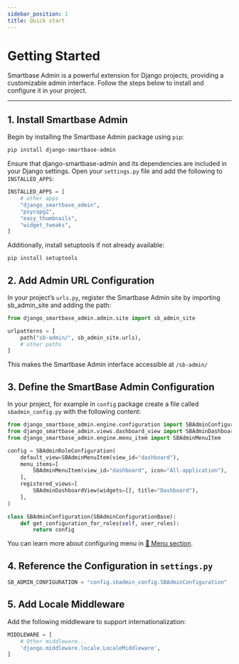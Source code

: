 ```yaml
---
sidebar_position: 1
title: Quick start
---
```

# Getting Started

Smartbase Admin is a powerful extension for Django projects, providing a customizable admin interface. Follow the steps below to install and configure it in your project.

---

## 1. Install Smartbase Admin

Begin by installing the Smartbase Admin package using `pip`:

```bash
pip install django-smartbase-admin
```

Ensure that django-smartbase-admin and its dependencies are included in your Django settings. Open your `settings.py` file and add the following to `INSTALLED_APPS`:
```python
INSTALLED_APPS = [
    # other apps
    "django_smartbase_admin",
    "psycopg2",
    "easy_thumbnails",
    "widget_tweaks",
]
```

Additionally, install setuptools if not already available:
```bash
pip install setuptools
```

## 2. Add Admin URL Configuration
In your project’s `urls.py`, register the Smartbase Admin site by importing sb_admin_site and adding the path:
```python
from django_smartbase_admin.admin.site import sb_admin_site

urlpatterns = [
    path("sb-admin/", sb_admin_site.urls),
    # other paths
]
```
This makes the Smartbase Admin interface accessible at `/sb-admin/`

## 3. Define the SmartBase Admin Configuration
In your project, for example in `config` package create a file called `sbadmin_config.py` with the following content:
```python
from django_smartbase_admin.engine.configuration import SBAdminConfigurationBase, SBAdminRoleConfiguration
from django_smartbase_admin.views.dashboard_view import SBAdminDashboardView
from django_smartbase_admin.engine.menu_item import SBAdminMenuItem

config = SBAdminRoleConfiguration(
    default_view=SBAdminMenuItem(view_id="dashboard"),
    menu_items=[
        SBAdminMenuItem(view_id="dashboard", icon="All-application"),
    ],
    registered_views=[
        SBAdminDashboardView(widgets=[], title="Dashboard"),
    ],
)

class SBAdminConfiguration(SBAdminConfigurationBase):
    def get_configuration_for_roles(self, user_roles):
        return config
```
You can learn more about configuring menu in [🔗 Menu section](/docs/menu).
## 4. Reference the Configuration in `settings.py`
```python
SB_ADMIN_CONFIGURATION = "config.sbadmin_config.SBAdminConfiguration"
```

## 5. Add Locale Middleware
Add the following middleware to support internationalization:
```python
MIDDLEWARE = [
    # Other middleware...
    'django.middleware.locale.LocaleMiddleware',
]
```